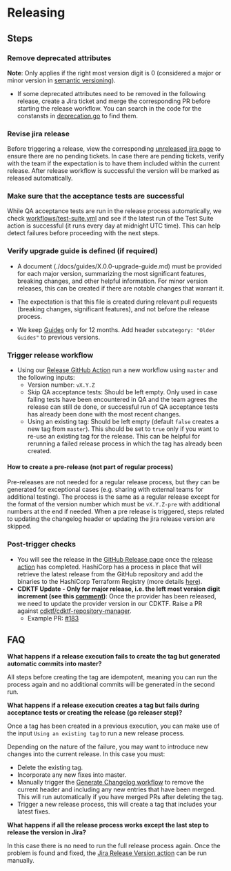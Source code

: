 # Releasing

## Steps

### Remove deprecated attributes

**Note**: Only applies if the right most version digit is 0 (considered a major or minor version in [semantic versioning](https://semver.org/)).

- If some deprecated attributes need to be removed in the following release, create a Jira ticket and merge the corresponding PR before starting the release workflow.
You can search in the code for the constansts in [deprecation.go](https://github.com/mongodb/terraform-provider-mongodbatlas/blob/master/internal/common/constant/deprecation.go) to find them.

### Revise jira release

Before triggering a release, view the corresponding [unreleased jira page](https://jira.mongodb.org/projects/CLOUDP?selectedItem=com.atlassian.jira.jira-projects-plugin:release-page&status=unreleased&contains=terraform) to ensure there are no pending tickets. In case there are pending tickets, verify with the team if the expectation is to have them included within the current release. After release workflow is successful the version will be marked as released automatically.

### Make sure that the acceptance tests are successful

While QA acceptance tests are run in the release process automatically, we check [workflows/test-suite.yml](https://github.com/mongodb/terraform-provider-mongodbatlas/actions/workflows/test-suite.yml) and see if the latest run of the Test Suite action is successful (it runs every day at midnight UTC time). This can help detect failures before proceeding with the next steps.

### Verify upgrade guide is defined (if required)

- A document (./docs/guides/X.0.0-upgrade-guide.md) must be provided for each major version, summarizing the most significant features, breaking changes, and other helpful information. For minor version releases, this can be created if there are notable changes that warrant it.

- The expectation is that this file is created during relevant pull requests (breaking changes, significant features), and not before the release process.

- We keep [Guides](https://github.com/mongodb/terraform-provider-mongodbatlas/tree/master/docs/guides) only for 12 months. Add header `subcategory: "Older Guides"` to previous versions.

### Trigger release workflow

- Using our [Release GitHub Action](https://github.com/mongodb/terraform-provider-mongodbatlas/actions/workflows/release.yml) run a new workflow using `master` and the following inputs:
  - Version number: `vX.Y.Z`
  - Skip QA acceptance tests: Should be left empty. Only used in case failing tests have been encountered in QA and the team agrees the release can still de done, or successful run of QA acceptance tests has already been done with the most recent changes.
  - Using an existing tag: Should be left empty (default `false` creates a new tag from `master`). This should be set to `true` only if you want to re-use an existing tag for the release. This can be helpful for rerunning a failed release process in which the tag has already been created.

#### How to create a pre-release (not part of regular process)
Pre-releases are not needed for a regular release process, but they can be generated for exceptional cases (e.g. sharing with external teams for additional testing). The process is the same as a regular release except for the format of the version number which must be `vX.Y.Z-pre` with additional numbers at the end if needed. When a pre release is triggered, steps related to updating the changelog header or updating the jira release version are skipped.

### Post-trigger checks
- You will see the release in the [GitHub Release page](https://github.com/mongodb/terraform-provider-mongodbatlas/releases) once the [release action](.github/workflows/release.yml) has completed. HashiCorp has a process in place that will retrieve the latest release from the GitHub repository and add the binaries to the HashiCorp Terraform Registry (more details [here](https://developer.hashicorp.com/terraform/registry/providers/publishing#webhooks)).
- **CDKTF Update - Only for major release, i.e. the left most version digit increment (see this [comment](https://github.com/cdktf/cdktf-repository-manager/pull/202#issuecomment-1602562201))**: Once the provider has been released, we need to update the provider version in our CDKTF. Raise a PR against [cdktf/cdktf-repository-manager](https://github.com/cdktf/cdktf-repository-manager).
  - Example PR: [#183](https://github.com/cdktf/cdktf-repository-manager/pull/183)

## FAQ

**What happens if a release execution fails to create the tag but generated automatic commits into master?**

All steps before creating the tag are idempotent, meaning you can run the process again and no additional commits will be generated in the second run.

**What happens if a release execution creates a tag but fails during acceptance tests or creating the release (go releaser step)?**

Once a tag has been created in a previous execution, you can make use of the input `Using an existing tag` to run a new release process. 

Depending on the nature of the failure, you may want to introduce new changes into the current release. In this case you must:
- Delete the existing tag.
- Incorporate any new fixes into master.
- Manually trigger the [Generate Changelog workflow](https://github.com/mongodb/terraform-provider-mongodbatlas/actions/workflows/generate-changelog.yml) to remove the current header and including any new entries that have been merged. This will run automatically if you have merged PRs after deleting the tag.
- Trigger a new release process, this will create a tag that includes your latest fixes.

**What happens if all the release process works except the last step to release the version in Jira?**

In this case there is no need to run the full release process again. Once the problem is found and fixed, the [Jira Release Version action](.github/workflows/jira-release-version.yml) can be run manually.
